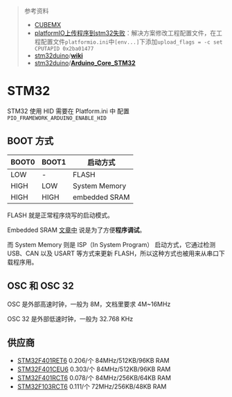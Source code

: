 > 参考资料
>
> - [CUBEMX](https://www.st.com/zh/development-tools/stm32cubemx.html)
> - [platformIO上传程序到stm32失败](https://blog.csdn.net/nick_young_qu/article/details/108217987)：解决方案修改工程配置文件，在工程配置文件`platformio.ini`中`[env...]`下添加`upload_flags = -c set CPUTAPID 0x2ba01477`
> - [stm32duino](https://github.com/stm32duino)/**[wiki](https://github.com/stm32duino/wiki)**
> - [stm32duino](https://github.com/stm32duino)/**[Arduino_Core_STM32](https://github.com/stm32duino/Arduino_Core_STM32)**

# STM32

STM32 使用 HID 需要在 Platform.ini 中 配置 `PIO_FRAMEWORK_ARDUINO_ENABLE_HID`



## BOOT 方式

| BOOT0 | BOOT1 | 启动方式      |
| ----- | ----- | ------------- |
| LOW   | -     | FLASH         |
| HIGH  | LOW   | System Memory |
| HIGH  | HIGH  | embedded SRAM |

FLASH 就是正常程序烧写的启动模式。

Embedded SRAM [文章中](https://blog.csdn.net/weixin_51087836/article/details/111937931?ops_request_misc=%257B%2522request%255Fid%2522%253A%2522166909962716782425675521%2522%252C%2522scm%2522%253A%252220140713.130102334..%2522%257D&request_id=166909962716782425675521&biz_id=0&utm_medium=distribute.pc_search_result.none-task-blog-2~all~top_click~default-1-111937931-null-null.142^v66^wechat,201^v3^control,213^v2^t3_control2&utm_term=boot&spm=1018.2226.3001.4187) 说是为了方便**程序调试**。

而 System Memory 则是 ISP（In System Program） 启动方式，它通过检测USB、CAN 以及 USART 等方式来更新 FLASH，所以这种方式也被用来从串口下载程序用。



## OSC 和 OSC 32

OSC 是外部高速时钟，一般为 8M，文档里要求 4M~16MHz

OSC 32 是外部低速时钟，一般为 32.768 KHz



## 供应商

- [STM32F401RET6](https://item.taobao.com/item.htm?spm=a1z10.3-c-s.w4002-21223910208.13.df106a4bx0gSFz&id=602727308211) 0.206/个 84MHz/512KB/96KB RAM
- [STM32F401CEU6](https://item.taobao.com/item.htm?spm=a1z10.3-c-s.w4002-21223910208.9.df106a4bx0gSFz&id=585800874556) 0.303/个 84MHz/512KB/96KB RAM
- [STM32F401RCT6](https://item.taobao.com/item.htm?spm=a1z10.3-c-s.w4002-21223910208.11.df106a4bx0gSFz&id=585949747279) 0.078/个 84MHz/256KB/64KB RAM
- [STM32F103RCT6](https://item.taobao.com/item.htm?spm=a1z10.3-c-s.w4002-21223910208.28.23696a4bsCNKHx&id=523892305756) 0.111/个 72MHz/256KB/48KB RAM

